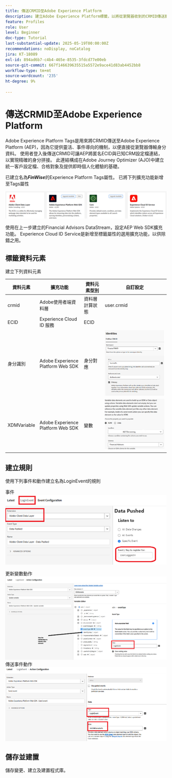 ```yaml
---
title: 傳送CRMID至Adobe Experience Platform
description: 建立Adobe Experience Platform標籤，以將從瀏覽器收到的CRMID傳送到Adobe Experience Platform
feature: Profiles
role: User
level: Beginner
doc-type: Tutorial
last-substantial-update: 2025-05-19T00:00:00Z
recommendations: noDisplay, noCatalog
jira: KT-18089
exl-id: 894ad6b7-c4b4-465e-8535-3fdcd77e00eb
source-git-commit: 667f146639635515a5572e9ace41d83ab4452bb8
workflow-type: tm+mt
source-wordcount: '235'
ht-degree: 9%

---
```


# 傳送CRMID至Adobe Experience Platform

Adobe Experience Platform Tags是用來將CRMID傳送至Adobe Experience Platform (AEP)，因為它提供靈活、事件導向的機制，以便直接從瀏覽器傳輸身分資料。 使用者登入後傳送CRMID可讓AEP將匿名ECID與已知CRM設定檔連結，以實現精確的身分拼接。 此連結構成在Adobe Journey Optimizer (AJO)中建立統一客戶設定檔、合格對象及提供即時個人化體驗的基礎。

已建立名為&#x200B;_&#x200B;**FinWise**&#x200B;_&#x200B;的Experience Platform Tags屬性。 已將下列擴充功能新增至Tags屬性

![標籤延伸模組](assets/tags-extensions.png)

使用在上一步建立的Financial Advisors DataStream，設定AEP Web SDK擴充功能。
Experience Cloud ID Service是新增至標籤屬性的選用擴充功能，以供除錯之用。

## 標籤資料元素

建立下列資料元素

| 資料元素 | 擴充功能 | 資料元素型別 | 自訂設定 |
|--------------|-----------------------------------|---------------------------|----------------------------------------|
| crmid | Adobe使用者端資料層 | 資料層計算狀態 | user.crmid |
| ECID | Experience Cloud ID 服務 | ECID |                                        |
| 身分識別 | Adobe Experience Platform Web SDK | 身分對應 | ![影像](assets/identity-settings.png) |
| XDMVariable | Adobe Experience Platform Web SDK | 變數 | ![影像](assets/xdmvariable.png) |

## 建立規則

使用下列事件和動作建立名為LoginEvent的規則

事件
![事件](assets/data-pushed-event1.png)

更新變數動作
![更新變數](assets/update-variable1.png)
傳送事件動作
![傳送事件](assets/send-event1.png)

## 儲存並建置

儲存變更、建立及建置程式庫。
